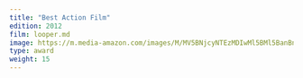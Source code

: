 ```yaml
---
title: "Best Action Film"
edition: 2012
film: looper.md
image: https://m.media-amazon.com/images/M/MV5BNjcyNTEzMDIwMl5BMl5BanBnXkFtZTcwNTQzMjQ0OA@@._V1_FMjpg_UX1024_.jpg
type: award
weight: 15
---
```

